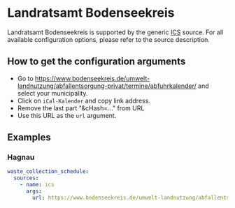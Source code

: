 # Landratsamt Bodenseekreis

Landratsamt Bodenseekreis is supported by the generic [ICS](/doc/source/ics.md) source. For all available configuration options, please refer to the source description.


## How to get the configuration arguments

- Go to <https://www.bodenseekreis.de/umwelt-landnutzung/abfallentsorgung-privat/termine/abfuhrkalender/> and select your municipality.  
- Click on `iCal-Kalender` and copy link address.
- Remove the last part "&cHash=..." from URL
- Use this URL as the `url` argument.

## Examples

### Hagnau

```yaml
waste_collection_schedule:
  sources:
    - name: ics
      args:
        url: https://www.bodenseekreis.de/umwelt-landnutzung/abfallentsorgung-privat/termine/abfuhrkalender/export/?tx_bodenseeawacalendar_export%5Baction%5D=export&tx_bodenseeawacalendar_export%5Bcity%5D=41&tx_bodenseeawacalendar_export%5Bcontroller%5D=Date&tx_bodenseeawacalendar_export%5Bdistrict%5D=8&tx_bodenseeawacalendar_export%5Bformat%5D=ics&tx_bodenseeawacalendar_export%5Bwastetypes%5D=1%2C4%2C2%2C5%2C16%2C7%2C9%2C8%2C10%2C6&tx_bodenseeawacalendar_export%5Byear%5D=11
```
